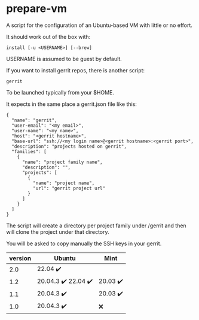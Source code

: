 # prepare-vm
A script for the configuration of an Ubuntu-based VM with little or no effort.

It should work out of the box with:
```
install [-u <USERNAME>] [--brew]
```
USERNAME is assumed to be guest by default.

If you want to install gerrit repos, there is another script:
```
gerrit
```

To be launched typically from your $HOME.

It expects in the same place a gerrit.json file like this:

```
{
  "name": "gerrit",
  "user-email": "<my email>",
  "user-name": "<my name>",
  "host": "<gerrit hostname>",
  "base-url": "ssh://<my login name>@<gerrit hostname>:<gerrit port>",
  "description": "projects hosted on gerrit",
  "families": [
    {
      "name": "project family name",
      "description": "",
      "projects": [
        {
          "name": "project name",
          "url": "gerrit project url"
        }
      ]
    }
  ]
}
```

The script will create a directory per project family under /gerrit and
then will clone the project under that directory.

You will be asked to copy manually the SSH keys in your gerrit.

|  version | Ubuntu                                              | Mint                     |
| ---------| ----------------------------------------------------| -------------------------|
| 2.0      | 22.04 :heavy_check_mark:                            |                          |
| 1.2      | 20.04.3 :heavy_check_mark: 22.04 :heavy_check_mark: | 20.03 :heavy_check_mark: |
| 1.1      | 20.04.3 :heavy_check_mark:                          | 20.03 :heavy_check_mark: |
| 1.0      | 20.04.3 :heavy_check_mark:                          | :x: |

